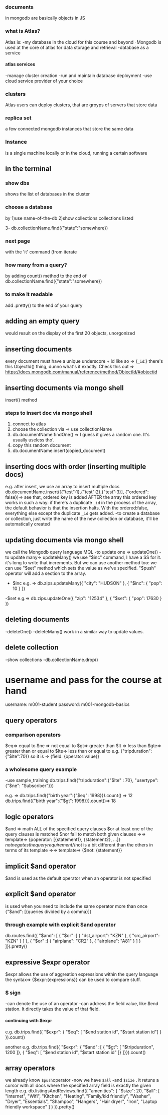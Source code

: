 ### documents

in mongodb are basically objects in JS

### what is Atlas?

Atlas is:
-my database in the cloud for this course and beyond
-Mongodb is used at the core of atlas for data storage and retrieval
-database as a service

#### atlas services

-manage cluster creation
-run and maintain database deployment
-use cloud service provider of your choice

### clusters

Atlas users can deploy clusters, that are groyps of servers that store data

### replica set

a few connected mongodb instances that store the same data

### Instance

is a single machine locally or in the cloud, running a certain software

## in the terminal

### show dbs

shows the list of databases in the cluster

### choose a database

by
1)use name-of-the-db
2)show collections
collections listed

3- db.collectionName.find({"state":"somewhere})

### next page

with the 'it' command (from iterate

### how many from a query?

by adding count() method to the end of db.collectionName.find({"state":"somewhere})

### to make it readable

add .pretty() to the end of your query

## adding an empty query

would result on the display of the first 20 objects, unorgonized

## inserting documents

every document must have a unique underscore + id like so => {`_id`:}
there's this ObjectId() thing, dunno what's it exactly. Check this out => https://docs.mongodb.com/manual/reference/method/ObjectId/#objectid

## inserting documents via mongo shell

insert() method

### steps to insert doc via mongo shell

1. connect to atlas
2. choose the collection via => use collectionName
3. db.documentName.findOne() => I guess it gives a random one. It's usually useless tho'.
4. copy this random document
5. db.documentName.insert(copied_document)

## inserting docs with order (inserting multiple docs)

e.g.
after insert, we use an array to insert multiple docs
db.documentName.insert([{"test":1},{"test":2},{"test":3}], {"ordered": false})=> see that, ordered key is added AFTER the array
this ordered key works in such a way: if there's a duplicate `_id` in the process of the array, the default behavior is that the insertion halts. With the ordered:false, everything else except the duplicate `_id` gets added.
-to create a database or collection, just write the name of the new collection or database, it'll be automatically created

## updating documents via mongo shell

we call the Mongodb query language MQL
-to update one => updateOne()
-to update many=> updateMany()
we use "$inc" command, I have a SS for it. ıt's long to write
that increments. But we can use another method too: we can use "$set" method which sets the value as we've specified.
"$push" operator will add a section to the array.

- $inc e.g. => db.zips.updateMany({ "city": "HUDSON" }, { "$inc": { "pop": 10 } })

-$set e.g.=> db.zips.updateOne({ "zip": "12534" }, { "$set": { "pop": 17630 } })

## deleting documents

-deleteOne()
-deleteMany()
work in a similar way to update values.

## delete collection

-show collections
-db.collectionName.drop()

# username and pass for the course at hand

username: m001-student
password: m001-mongodb-basics

## query operators

### comparison operators

$eq=> equal to
$ne => not equal to
$gt=> greater than
$lt => less than
$gte=> greater than or equal to
$lte=> less than or equal to
e.g. {"tripduration": {"$lte":70}}
so it is => {field: {operator:value}}

### a wholesome query example

-use sample_training
db.trips.find({"tripduration":{"$lte" : 70}, "usertype": {"$ne": "Subscriber"}})

e.g. => db.trips.find({"birth year":{"$eq": 1998}}).count() => 12
db.trips.find({"birth year":{"$gt": 1998}}).count()=> 18

## logic operators

$and => math ALL of the specified query clauses
$or at least one of the query clauses is matched
$nor fail to match both given clauses
=>=> template=> {poperator: [{statement1}, {statement2}, ...]}
$not negates the query requirement
//$not is a bit different than the others in terms of its template
=>=> template=> {$not: {statement}}

## implicit $and operator

$and is used as the default operator when an operator is not specified

## explicit $and operator

is used when you need to include the same operator more than once
{"$and": [{queries divided by a comma}]}

### through example with explicit $and operator

db.routes.find({ "$and": [ { "$or" :[ { "dst_airport": "KZN" },
{ "src_airport": "KZN" }
] },
{ "$or" :[ { "airplane": "CR2" },
{ "airplane": "A81" } ] }
]}).pretty()

## expressive $expr operator

$expr allows the use of aggreation expressions within the query language
the syntax=> {$expr:{expressions}}
can be used to compare stuff.

### $ sign

-can denote the use of an operator
-can address the field value, like $end station. It directly takes the value of that field.

#### continuing with $expr

e.g. db.trips.find({ "$expr": { "$eq": [ "$end station id", "$start station id"] }
}).count()

another e.g.
db.trips.find({ "$expr": { "$and": [ { "$gt": [ "$tripduration", 1200 ]},
{ "$eq": [ "$end station id", "$start station id" ]}
]}}).count()

## array operators

we already know `$push`operator
-now we have `$all`
-and `$size` . it retuns a cursor with all docs where the specified array field is exactly the given length
e.g.
db.listingsAndReviews.find({ "amenities": {
"$size": 20,
                                  "$all": [ "Internet", "Wifi", "Kitchen",
"Heating", "Family/kid friendly",
"Washer", "Dryer", "Essentials",
"Shampoo", "Hangers",
"Hair dryer", "Iron",
"Laptop friendly workspace" ]
}
}).pretty()
